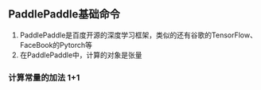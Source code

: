 ## PaddlePaddle基础命令
1. PaddlePaddle是百度开源的深度学习框架，类似的还有谷歌的TensorFlow、FaceBook的Pytorch等
2. 在PaddlePaddle中，计算的对象是张量
### 计算常量的加法 1+1

